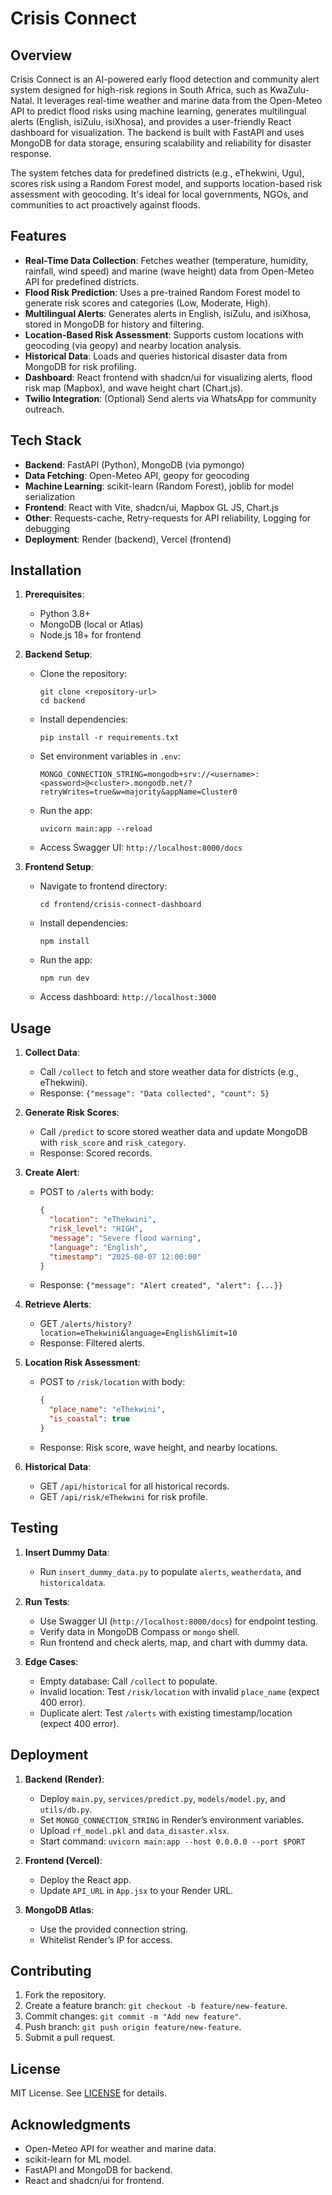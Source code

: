 # Crisis Connect

## Overview
Crisis Connect is an AI-powered early flood detection and community alert system designed for high-risk regions in South Africa, such as KwaZulu-Natal. It leverages real-time weather and marine data from the Open-Meteo API to predict flood risks using machine learning, generates multilingual alerts (English, isiZulu, isiXhosa), and provides a user-friendly React dashboard for visualization. The backend is built with FastAPI and uses MongoDB for data storage, ensuring scalability and reliability for disaster response.

The system fetches data for predefined districts (e.g., eThekwini, Ugu), scores risk using a Random Forest model, and supports location-based risk assessment with geocoding. It's ideal for local governments, NGOs, and communities to act proactively against floods.

## Features
- **Real-Time Data Collection**: Fetches weather (temperature, humidity, rainfall, wind speed) and marine (wave height) data from Open-Meteo API for predefined districts.
- **Flood Risk Prediction**: Uses a pre-trained Random Forest model to generate risk scores and categories (Low, Moderate, High).
- **Multilingual Alerts**: Generates alerts in English, isiZulu, and isiXhosa, stored in MongoDB for history and filtering.
- **Location-Based Risk Assessment**: Supports custom locations with geocoding (via geopy) and nearby location analysis.
- **Historical Data**: Loads and queries historical disaster data from MongoDB for risk profiling.
- **Dashboard**: React frontend with shadcn/ui for visualizing alerts, flood risk map (Mapbox), and wave height chart (Chart.js).
- **Twilio Integration**: (Optional) Send alerts via WhatsApp for community outreach.

## Tech Stack
- **Backend**: FastAPI (Python), MongoDB (via pymongo)
- **Data Fetching**: Open-Meteo API, geopy for geocoding
- **Machine Learning**: scikit-learn (Random Forest), joblib for model serialization
- **Frontend**: React with Vite, shadcn/ui, Mapbox GL JS, Chart.js
- **Other**: Requests-cache, Retry-requests for API reliability, Logging for debugging
- **Deployment**: Render (backend), Vercel (frontend)

## Installation
1. **Prerequisites**:
   - Python 3.8+
   - MongoDB (local or Atlas)
   - Node.js 18+ for frontend

2. **Backend Setup**:
   - Clone the repository:
     ```
     git clone <repository-url>
     cd backend
     ```
   - Install dependencies:
     ```
     pip install -r requirements.txt
     ```
   - Set environment variables in `.env`:
     ```
     MONGO_CONNECTION_STRING=mongodb+srv://<username>:<password>@<cluster>.mongodb.net/?retryWrites=true&w=majority&appName=Cluster0
     ```
   - Run the app:
     ```
     uvicorn main:app --reload
     ```
   - Access Swagger UI: `http://localhost:8000/docs`

3. **Frontend Setup**:
   - Navigate to frontend directory:
     ```
     cd frontend/crisis-connect-dashboard
     ```
   - Install dependencies:
     ```
     npm install
     ```
   - Run the app:
     ```
     npm run dev
     ```
   - Access dashboard: `http://localhost:3000`

## Usage
1. **Collect Data**:
   - Call `/collect` to fetch and store weather data for districts (e.g., eThekwini).
   - Response: `{"message": "Data collected", "count": 5}`

2. **Generate Risk Scores**:
   - Call `/predict` to score stored weather data and update MongoDB with `risk_score` and `risk_category`.
   - Response: Scored records.

3. **Create Alert**:
   - POST to `/alerts` with body:
     ```json
     {
       "location": "eThekwini",
       "risk_level": "HIGH",
       "message": "Severe flood warning",
       "language": "English",
       "timestamp": "2025-08-07 12:00:00"
     }
     ```
   - Response: `{"message": "Alert created", "alert": {...}}`

4. **Retrieve Alerts**:
   - GET `/alerts/history?location=eThekwini&language=English&limit=10`
   - Response: Filtered alerts.

5. **Location Risk Assessment**:
   - POST to `/risk/location` with body:
     ```json
     {
       "place_name": "eThekwini",
       "is_coastal": true
     }
     ```
   - Response: Risk score, wave height, and nearby locations.

6. **Historical Data**:
   - GET `/api/historical` for all historical records.
   - GET `/api/risk/eThekwini` for risk profile.

## Testing
1. **Insert Dummy Data**:
   - Run `insert_dummy_data.py` to populate `alerts`, `weatherdata`, and `historicaldata`.

2. **Run Tests**:
   - Use Swagger UI (`http://localhost:8000/docs`) for endpoint testing.
   - Verify data in MongoDB Compass or `mongo` shell.
   - Run frontend and check alerts, map, and chart with dummy data.

3. **Edge Cases**:
   - Empty database: Call `/collect` to populate.
   - Invalid location: Test `/risk/location` with invalid `place_name` (expect 400 error).
   - Duplicate alert: Test `/alerts` with existing timestamp/location (expect 400 error).

## Deployment
1. **Backend (Render)**:
   - Deploy `main.py`, `services/predict.py`, `models/model.py`, and `utils/db.py`.
   - Set `MONGO_CONNECTION_STRING` in Render’s environment variables.
   - Upload `rf_model.pkl` and `data_disaster.xlsx`.
   - Start command: `uvicorn main:app --host 0.0.0.0 --port $PORT`

2. **Frontend (Vercel)**:
   - Deploy the React app.
   - Update `API_URL` in `App.jsx` to your Render URL.

3. **MongoDB Atlas**:
   - Use the provided connection string.
   - Whitelist Render’s IP for access.

## Contributing
1. Fork the repository.
2. Create a feature branch: `git checkout -b feature/new-feature`.
3. Commit changes: `git commit -m "Add new feature"`.
4. Push branch: `git push origin feature/new-feature`.
5. Submit a pull request.

## License
MIT License. See [LICENSE](LICENSE) for details.

## Acknowledgments
- Open-Meteo API for weather and marine data.
- scikit-learn for ML model.
- FastAPI and MongoDB for backend.
- React and shadcn/ui for frontend.
